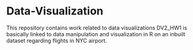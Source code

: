 # Data-Visualization
This repository contains work related to data visualizations
DV2_HW1 is basically linked to data manipulation and visualization in R on an inbuilt dataset regarding flights in NYC airport.

